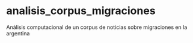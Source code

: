 # analisis_corpus_migraciones
Análisis computacional de un corpus de noticias sobre migraciones en la argentina
